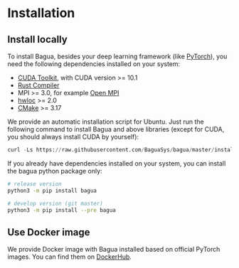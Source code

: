 # Installation

## Install locally

To install Bagua, besides your deep learning framework (like [PyTorch](https://pytorch.org/get-started/locally/)), you need the following dependencies installed on your system:

* [CUDA Toolkit](https://developer.nvidia.com/cuda-downloads), with CUDA version >= 10.1
* [Rust Compiler](https://www.rust-lang.org/tools/install)
* MPI >= 3.0, for example [Open MPI](https://www.open-mpi.org/)
* [hwloc](https://www.open-mpi.org/projects/hwloc/) >= 2.0
* [CMake](https://cmake.org/) >= 3.17

We provide an automatic installation script for Ubuntu. Just run the following command to install Bagua and above libraries (except for CUDA, you should always install CUDA by yourself):

```python
curl -Ls https://raw.githubusercontent.com/BaguaSys/bagua/master/install.sh | sudo bash
```

If you already have dependencies installed on your system, you can install the bagua python package only:

```bash
# release version
python3 -m pip install bagua

# develop version (git master)
python3 -m pip install --pre bagua
```

## Use Docker image

We provide Docker image with Bagua installed based on official PyTorch images. You can find them on [DockerHub](https://hub.docker.com/r/baguasys/bagua).

